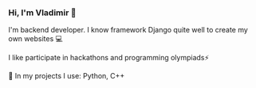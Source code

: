 ### Hi, I'm Vladimir 👋

I'm backend developer. I know framework Django quite well to create my own websites :computer:

I like participate in hackathons and programming olympiads⚡

:briefcase: In my projects I use: Python, C++
<!--
**WocherZ/WocherZ** is a ✨ _special_ ✨ repository because its `README.md` (this file) appears on your GitHub profile.

Here are some ideas to get you started:

- 🔭 I’m currently working on ...
- 🌱 I’m currently learning ...
- 👯 I’m looking to collaborate on ...
- 🤔 I’m looking for help with ...
- 💬 Ask me about ...
- 📫 How to reach me: ...
- 😄 Pronouns: ...
- ⚡ Fun fact: ...
-->
